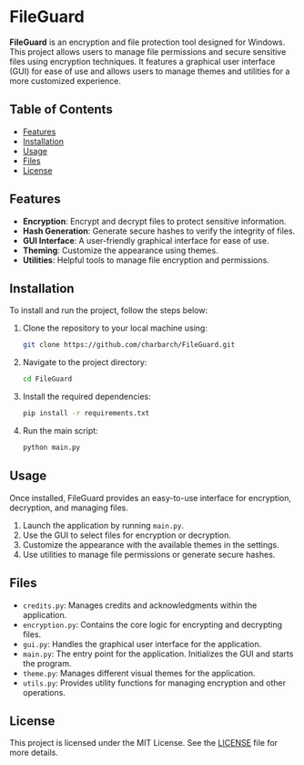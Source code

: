 
# FileGuard

**FileGuard** is an encryption and file protection tool designed for Windows. This project allows users to manage file permissions and secure sensitive files using encryption techniques. It features a graphical user interface (GUI) for ease of use and allows users to manage themes and utilities for a more customized experience.

## Table of Contents

- [Features](#features)
- [Installation](#installation)
- [Usage](#usage)
- [Files](#files)
- [License](#license)

## Features

- **Encryption**: Encrypt and decrypt files to protect sensitive information.
- **Hash Generation**: Generate secure hashes to verify the integrity of files.
- **GUI Interface**: A user-friendly graphical interface for ease of use.
- **Theming**: Customize the appearance using themes.
- **Utilities**: Helpful tools to manage file encryption and permissions.

## Installation

To install and run the project, follow the steps below:

1. Clone the repository to your local machine using:
    ```bash
    git clone https://github.com/charbarch/FileGuard.git
    ```
2. Navigate to the project directory:
    ```bash
    cd FileGuard
    ```
3. Install the required dependencies:
    ```bash
    pip install -r requirements.txt
    ```
4. Run the main script:
    ```bash
    python main.py
    ```

## Usage

Once installed, FileGuard provides an easy-to-use interface for encryption, decryption, and managing files.

1. Launch the application by running `main.py`.
2. Use the GUI to select files for encryption or decryption.
3. Customize the appearance with the available themes in the settings.
4. Use utilities to manage file permissions or generate secure hashes.

## Files

- `credits.py`: Manages credits and acknowledgments within the application.
- `encryption.py`: Contains the core logic for encrypting and decrypting files.
- `gui.py`: Handles the graphical user interface for the application.
- `main.py`: The entry point for the application. Initializes the GUI and starts the program.
- `theme.py`: Manages different visual themes for the application.
- `utils.py`: Provides utility functions for managing encryption and other operations.

## License

This project is licensed under the MIT License. See the [LICENSE](LICENSE) file for more details.
